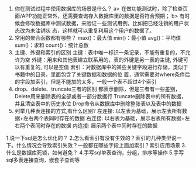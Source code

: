 1. 你在测试过程中使用数据库的场景是什么？
a> 在做功能测试时，除了检查页面/APP功能正常外，还需要查询存入数据库里的数据是否符合预期；
b> 有时候会修改数据库中测试数据，来验证一些测试用例，比如把已经注销的用户状态改为未注销状
态，这样就可以重复利用这个用户的数据了。
2. 常用的聚合函数都有哪些？
max()：最大值
min()：最小值
avg()：平均值
sum()：求和
count()：统计总数
3. 主键、外键和索引的区别
主键：表中唯一标识一条记录，不能有重复的，不允许为空
外键：用来和其他表建立联系用的，表的外键是另一表的主键, 外键可以有重复的, 可以是空值
索引：对数据库中的某些关键字段进行存储，类似于书籍中的目录，里面包含了关键数据和数据的位
置，通常需要对where条件后的字段加索引，但是不能加的太多，一般一个表不超过4个索引
4. drop、delete、truncate三者的区别
都表示删除，但是三者有一些差别，
Delete用来删除表的全部或者一部分数据行
Truncate删除表中的所有数据，并且清空表中的历史水位
Drop命令从数据库中删除整张表以及表中的数据
5. 列举几种表连接的方式,有什么区别?
左连接: 以左表为基础，展示左表所有数据+左右两个表同时存在的数据
右连接: 以右表为基础，展示右表所有数据+左右两个表同时存在的数据
内连接: 展示两个表中同时存在的数据


 1.说一下sql是怎么优化的？
2.怎么看索引有没有生效的？索引的几种类型说一下。什么情况会导致索引失效？一般都在哪些字段上面加索引？索引应用场景
3.什么是数据库死锁，如何避免？
4.手写sql单表查询，分组，排序等操作
5.手写sql多表连接查询，嵌套子查询等
  